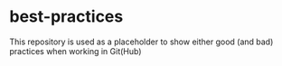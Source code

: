 # best-practices
This repository is used as a placeholder to show either good (and bad) practices when working in Git(Hub)
